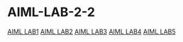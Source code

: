 # AIML-LAB-2-2
[AIML LAB1](https://github.com/PranathiCheruvupalli/AIML-LAB-2-2/blob/main/LAB_01.ipynb)
[AIML LAB2](https://github.com/PranathiCheruvupalli/AIML-LAB-2-2/blob/main/LAB-02.py)
[AIML LAB3]()
[AIML LAB4]()
[AIML LAB5]()
